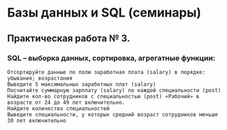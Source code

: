 # Базы данных и SQL (семинары)
## Практическая работа № 3. 
### SQL – выборка данных, сортировка, агрегатные функции:
    Отсортируйте данные по полю заработная плата (salary) в порядке: убывания; возрастания 
    Выведите 5 максимальных заработных плат (salary)
    Посчитайте суммарную зарплату (salary) по каждой специальности (роst)
    Найдите кол-во сотрудников с специальностью (post) «Рабочий» в возрасте от 24 до 49 лет включительно.
    Найдите количество специальностей
    Выведите специальности, у которых средний возраст сотрудников меньше 30 лет включительно
